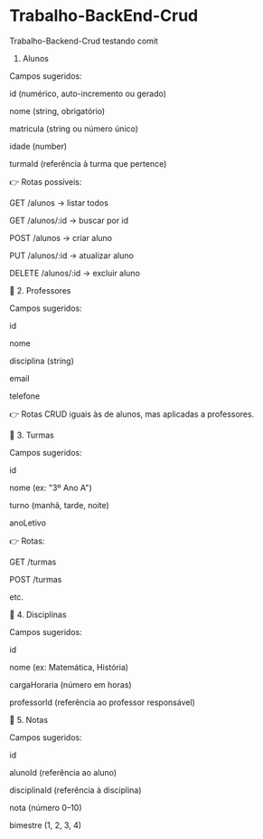 # Trabalho-BackEnd-Crud
Trabalho-Backend-Crud
testando comit


1. Alunos

Campos sugeridos:

id (numérico, auto-incremento ou gerado)

nome (string, obrigatório)

matricula (string ou número único)

idade (number)

turmaId (referência à turma que pertence)

👉 Rotas possíveis:

GET /alunos → listar todos

GET /alunos/:id → buscar por id

POST /alunos → criar aluno

PUT /alunos/:id → atualizar aluno

DELETE /alunos/:id → excluir aluno

🔹 2. Professores

Campos sugeridos:

id

nome

disciplina (string)

email

telefone

👉 Rotas CRUD iguais às de alunos, mas aplicadas a professores.

🔹 3. Turmas

Campos sugeridos:

id

nome (ex: "3º Ano A")

turno (manhã, tarde, noite)

anoLetivo

👉 Rotas:

GET /turmas

POST /turmas

etc.

🔹 4. Disciplinas

Campos sugeridos:

id

nome (ex: Matemática, História)

cargaHoraria (número em horas)

professorId (referência ao professor responsável)

🔹 5. Notas

Campos sugeridos:

id

alunoId (referência ao aluno)

disciplinaId (referência à disciplina)

nota (número 0–10)

bimestre (1, 2, 3, 4)